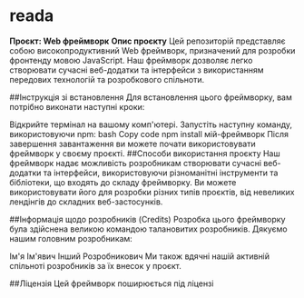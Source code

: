 # reada
**Проєкт: Web фреймворк**
**Опис проєкту**
Цей репозиторій представляє собою високопродуктивний Web фреймворк, призначений для розробки фронтенду мовою JavaScript. Наш фреймворк дозволяє легко створювати сучасні веб-додатки та інтерфейси з використанням передових технологій та розробкового спільноти.

##Інструкція зі встановлення
Для встановлення цього фреймворку, вам потрібно виконати наступні кроки:

Відкрийте термінал на вашому комп'ютері.
Запустіть наступну команду, використовуючи npm:
bash
Copy code
npm install мій-фреймворк
Після завершення завантаження ви можете почати використовувати фреймворк у своєму проєкті.
##Способи використання проєкту
Наш фреймворк надає можливість розробникам створювати сучасні веб-додатки та інтерфейси, використовуючи різноманітні інструменти та бібліотеки, що входять до складу фреймворку. Ви можете використовувати його для розробки різних типів проєктів, від невеликих лендінгів до складних веб-застосунків.

##Інформація щодо розробників (Credits)
Розробка цього фреймворку була здійснена великою командою талановитих розробників. Дякуємо нашим головним розробникам:

Ім'я Ім'явич
Інший Розробникович
Ми також вдячні нашій активній спільноті розробників за їх внесок у проєкт.

##Ліцензія
Цей фреймворк поширюється під ліцензі
